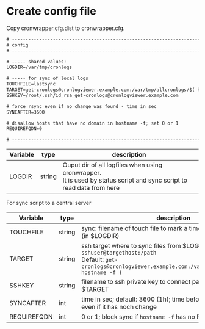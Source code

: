 # Create config file

Copy cronwrapper.cfg.dist to cronwrapper.cfg.

```txt
# -----------------------------------------------------------------------------
# config
# -----------------------------------------------------------------------------

# ----- shared values:
LOGDIR=/var/tmp/cronlogs

# ----- for sync of local logs
TOUCHFILE=lastsync
TARGET=get-cronlogs@cronlogviewer.example.com:/var/tmp/allcronlogs/$( hostname -f )
SSHKEY=/root/.ssh/id_rsa_get-cronlogs@cronlogviewer.example.com

# force rsync even if no change was found - time in sec
SYNCAFTER=3600

# disallow hosts that have no domain in hostname -f; set 0 or 1
REQUIREFQDN=0

# -----------------------------------------------------------------------------
```

Variable  | type   | description
---       |---     |---
LOGDIR    | string | Ouput dir of all logfiles when using cronwrapper.<br>It is used by status script and sync script to read data from here

For sync script to a central server

Variable    | type   | description
---         |---     |---
TOUCHFILE   | string | sync: filename of touch file to mark a timestamp of the last sync (in $LOGDIR)
TARGET      | string | ssh target where to sync files from $LOGFILE with `sshuser@targethost:/path`<br>Default: `get-cronlogs@cronlogviewer.example.com:/var/tmp/allcronlogs/\$( hostname -f )`
SSHKEY      | string | filename to ssh private key to connect passwordless to $TARGET
SYNCAFTER   | int    | time in sec; default: 3600 (1h); time before syncing the logdir even if it has noch change
REQUIREFQDN | int    | 0 or 1; block sync if `hostname -f` has no FQDN